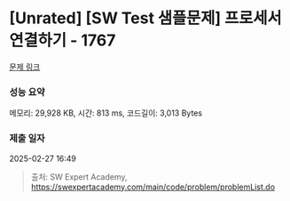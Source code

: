 # [Unrated] [SW Test 샘플문제] 프로세서 연결하기 - 1767 

[문제 링크](https://swexpertacademy.com/main/code/problem/problemDetail.do?contestProbId=AV4suNtaXFEDFAUf) 

### 성능 요약

메모리: 29,928 KB, 시간: 813 ms, 코드길이: 3,013 Bytes

### 제출 일자

2025-02-27 16:49



> 출처: SW Expert Academy, https://swexpertacademy.com/main/code/problem/problemList.do